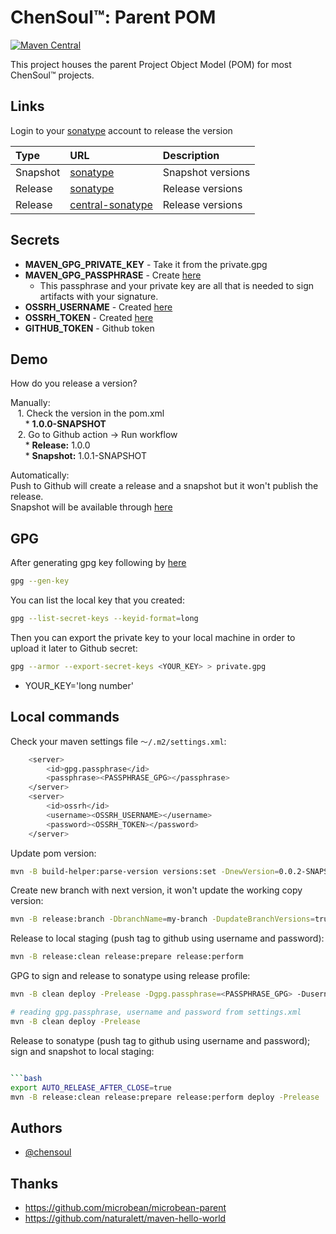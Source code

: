 # ChenSoul™: Parent POM

[![Maven Central](https://maven-badges.herokuapp.com/maven-central/com.chensoul/chensoul-parent/badge.svg)](https://maven-badges.herokuapp.com/maven-central/com.chensoul/chensoul-parent)

This project houses the parent Project Object Model (POM) for most ChenSoul™ projects.

## Links

Login to your [sonatype](https://s01.oss.sonatype.org/) account to release the version

| Type     | URL                                                                                                   | Description       |
|:---------|:------------------------------------------------------------------------------------------------------|:------------------|
| Snapshot | [sonatype](https://s01.oss.sonatype.org/content/repositories/snapshots/com/chensoul/chensoul-parent/) | Snapshot versions |
| Release  | [sonatype](https://repo.maven.apache.org/maven2/com/chensoul/chensoul-parent/)                        | Release versions  |
| Release  | [central-sonatype](https://central.sonatype.com/artifact/com.chensoul/chensoul-parent) | Release versions  |

## Secrets

* **MAVEN_GPG_PRIVATE_KEY** - Take it from the private.gpg
* **MAVEN_GPG_PASSPHRASE** - Create [here](https://central.sonatype.org/publish/requirements/gpg/#generating-a-key-pair)
    * This passphrase and your private key are all that is needed to sign artifacts with your signature.
* **OSSRH_USERNAME** - Created [here](https://issues.sonatype.org/)
* **OSSRH_TOKEN** - Created [here](https://issues.sonatype.org/)
* **GITHUB_TOKEN** - Github token

## Demo

How do you release a version?

Manually:\
&nbsp;&nbsp;&nbsp;1. Check the version in the pom.xml\
&nbsp;&nbsp;&nbsp;&nbsp;&nbsp;&nbsp;* **<version>1.0.0-SNAPSHOT</version>**\
&nbsp;&nbsp;&nbsp;2. Go to Github action -> Run workflow\
&nbsp;&nbsp;&nbsp;&nbsp;&nbsp;&nbsp;* **Release:** 1.0.0\
&nbsp;&nbsp;&nbsp;&nbsp;&nbsp;&nbsp;* **Snapshot:** 1.0.1-SNAPSHOT

Automatically:\
Push to Github will create a release and a snapshot but it won't publish the release.\
Snapshot will be available through [here](https://central.sonatype.com/artifact/com.chensoul/chensoul-parent)

## GPG

After generating gpg key following by [here](https://central.sonatype.org/publish/requirements/gpg/#generating-a-key-pair)

```bash
gpg --gen-key
```

You can list the local key that you created:

```bash
gpg --list-secret-keys --keyid-format=long
```

Then you can export the private key to your local machine in order to upload it later to Github secret:

```bash
gpg --armor --export-secret-keys <YOUR_KEY> > private.gpg
```

* YOUR_KEY='long number'

## Local commands

Check your maven settings file `～/.m2/settings.xml`:

```bash
    <server>
        <id>gpg.passphrase</id>
        <passphrase><PASSPHRASE_GPG></passphrase>
    </server>
    <server>
        <id>ossrh</id>
        <username><OSSRH_USERNAME></username>
        <password><OSSRH_TOKEN></password>
    </server>
```

Update pom version:

```bash
mvn -B build-helper:parse-version versions:set -DnewVersion=0.0.2-SNAPSHOT versions:commit 
```

Create new branch with next version, it won't update the working copy version:

```bash
mvn -B release:branch -DbranchName=my-branch -DupdateBranchVersions=true -DupdateWorkingCopyVersions=false
```

Release to local staging (push tag to github using username and password):

```bash
mvn -B release:clean release:prepare release:perform
```

GPG to sign and release to sonatype using release profile:

```bash
mvn -B clean deploy -Prelease -Dgpg.passphrase=<PASSPHRASE_GPG> -Dusername=<OSSRH_USERNAME> -Dpassword=<OSSRH_TOKEN>

# reading gpg.passphrase, username and password from settings.xml
mvn -B clean deploy -Prelease
```

Release to sonatype (push tag to github using username and password); sign and snapshot to local staging:

```bash

```bash
export AUTO_RELEASE_AFTER_CLOSE=true
mvn -B release:clean release:prepare release:perform deploy -Prelease
```

## Authors

- [@chensoul](https://www.github.com/chensoul)

## Thanks

- https://github.com/microbean/microbean-parent
- https://github.com/naturalett/maven-hello-world
